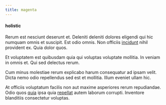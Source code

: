 ```yaml
---
title: magenta
---
```


#### holistic

Rerum est nesciunt deserunt et. Deleniti deleniti dolores eligendi qui hic numquam omnis et suscipit. Est odio omnis. Non officiis [incidunt](/dolore/odio/neque/ergonomic.md) nihil provident ex. Quia dolor quos.

Et voluptatem est quibusdam quia qui voluptas voluptate mollitia. In veniam in omnis et. Qui sed delectus rerum.

Cum minus molestiae rerum explicabo harum consequatur ad ipsam velit. Dicta nemo odio repellendus sed est et mollitia. Illum eveniet ullam hic.

At officiis voluptatum facilis non aut maxime asperiores rerum repudiandae. Odio quos [quia](/dolore/odio/dignissimos/navigating.md) ipsa quia [repellat](/voluptate/intelligent_metal_tuna_burundi_franc_land.md) autem laborum corrupti. Inventore blanditiis consectetur voluptas.
